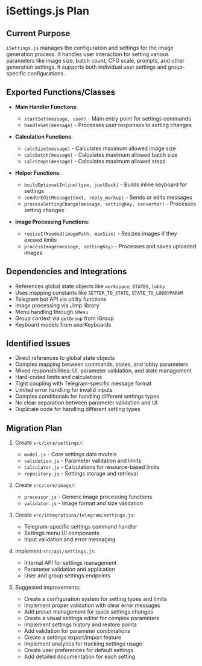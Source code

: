 # iSettings.js Plan

## Current Purpose
`iSettings.js` manages the configuration and settings for the image generation process. It handles user interaction for setting various parameters like image size, batch count, CFG scale, prompts, and other generation settings. It supports both individual user settings and group-specific configurations.

## Exported Functions/Classes
- **Main Handler Functions**:
  - `startSet(message, user)` - Main entry point for settings commands
  - `handleSet(message)` - Processes user responses to setting changes

- **Calculation Functions**:
  - `calcSize(message)` - Calculates maximum allowed image size
  - `calcBatch(message)` - Calculates maximum allowed batch size
  - `calcSteps(message)` - Calculates maximum allowed steps

- **Helper Functions**:
  - `buildOptionalInline(type, justBack)` - Builds inline keyboard for settings
  - `sendOrEditMessage(text, reply_markup)` - Sends or edits messages
  - `processSettingChange(message, settingKey, converter)` - Processes setting changes

- **Image Processing Functions**:
  - `resizeIfNeeded(imagePath, maxSize)` - Resizes images if they exceed limits
  - `processImage(message, settingKey)` - Processes and saves uploaded images

## Dependencies and Integrations
- References global state objects like `workspace`, `STATES`, `lobby`
- Uses mapping constants like `SETTER_TO_STATE`, `STATE_TO_LOBBYPARAM`
- Telegram bot API via utility functions
- Image processing via Jimp library
- Menu handling through `iMenu`
- Group context via `getGroup` from iGroup
- Keyboard models from userKeyboards

## Identified Issues
- Direct references to global state objects
- Complex mapping between commands, states, and lobby parameters
- Mixed responsibilities: UI, parameter validation, and state management
- Hard-coded limits and calculations
- Tight coupling with Telegram-specific message format
- Limited error handling for invalid inputs
- Complex conditionals for handling different settings types
- No clear separation between parameter validation and UI
- Duplicate code for handling different setting types

## Migration Plan
1. Create `src/core/settings/`:
   - `model.js` - Core settings data models
   - `validation.js` - Parameter validation and limits
   - `calculator.js` - Calculations for resource-based limits
   - `repository.js` - Settings storage and retrieval

2. Create `src/core/image/`:
   - `processor.js` - Generic image processing functions
   - `validator.js` - Image format and size validation

3. Create `src/integrations/telegram/settings.js`:
   - Telegram-specific settings command handler
   - Settings menu UI components
   - Input validation and error messaging

4. Implement `src/api/settings.js`:
   - Internal API for settings management
   - Parameter validation and application
   - User and group settings endpoints

5. Suggested improvements:
   - Create a configuration system for setting types and limits
   - Implement proper validation with clear error messages
   - Add preset management for quick settings changes
   - Create a visual settings editor for complex parameters
   - Implement settings history and restore points
   - Add validation for parameter combinations
   - Create a settings export/import feature
   - Implement analytics for tracking settings usage
   - Create user preferences for default settings
   - Add detailed documentation for each setting 